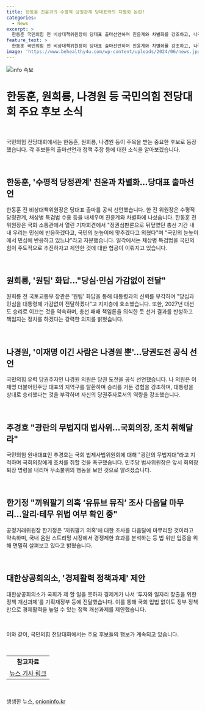 ```yaml
---
title: 한동훈 친윤과의 수평적 당정관계 당대표와의 차별화 논란!
categories:
  - News
excerpt: >
  한동훈 국민의힘 전 비상대책위원장이 당대표 출마선언하며 친윤계와 차별화를 강조하고, 나경원 의원과 원희룡 전 장관과의 특검법 논란, 그리고 원희룡 전 장관의 당대표 출마선언, 나경원 의원의 당권도전 선언, 추경호 원내대표의 국회 법제사법위원회 비판, 그리고 한기정 공정거래위원장의 유튜브 뮤직 끼워팔기 의혹 조사와 경제활력 정책 개선과제 등에 대한 요약입니다.
feature_text: >
  한동훈 국민의힘 전 비상대책위원장이 당대표 출마선언하며 친윤계와 차별화를 강조하고, 나경원 의원과 원희룡 전 장관과의 특검법 논란, 그리고 원희룡 전 장관의 당대표 출마선언, 나경원 의원의 당권도전 선언, 추경호 원내대표의 국회 법제사법위원회 비판, 그리고 한기정 공정거래위원장의 유튜브 뮤직 끼워팔기 의혹 조사와 경제활력 정책 개선과제 등에 대한 요약입니다.
image: 'https://www.behealthy4u.com/wp-content/uploads/2024/06/news.jpg'
---
```


<p><img src="https://www.behealthy4u.com/wp-content/uploads/2024/06/news.jpg" alt="info 속보" /></p>

<h1 data-ke-size="size26">한동훈, 원희룡, 나경원 등 국민의힘 전당대회 주요 후보 소식</h1>

<p data-ke-size="size16">&nbsp;</p>

<p>국민의힘 전당대회에서는 한동훈, 원희룡, 나경원 등이 주목을 받는 중요한 후보로 등장했습니다. 각 후보들의 출마선언과 정책 주장 등에 대한 소식을 알아보겠습니다.</p>

<p data-ke-size="size16">&nbsp;</p>

<h2 data-ke-size="size24">한동훈, '수평적 당정관계' 친윤과 차별화…당대표 출마선언</h2>

<p>한동훈 전 비상대책위원장은 당대표 출마를 공식 선언했습니다. 한 전 위원장은 수평적 당정관계, 채상병 특검법 수용 등을 내세우며 친윤계와 차별화에 나섰습니다. 한동훈 전 위원장은 국회 소통관에서 열린 기자회견에서 "정권심판론으로 뒤덮였던 총선 기간 내내 우리는 민심에 반응하겠다고, 국민의 눈높이에 맞추겠다고 외쳤다"며 "국민의 눈높이에서 민심에 반응하고 있느냐"라고 자문했습니다. 일각에서는 채상병 특검법을 국민의힘이 주도적으로 추진하자고 제안한 것에 대한 협공이 이뤄지고 있습니다.</p>

<p data-ke-size="size16">&nbsp;</p>

<h2 data-ke-size="size24">원희룡, '원팀' 화답…"당심·민심 가감없이 전달"</h2>

<p>원희룡 전 국토교통부 장관은 '원팀' 화답을 통해 대통령과의 신뢰를 부각하며 "당심과 민심을 대통령께 가감없이 전달하겠다"고 지지층에 호소했습니다. 또한, 2027년 대선도 승리로 이끄는 것을 약속하며, 총선 패배 책임론을 의식한 듯 선거 결과를 반성하고 책임지는 정치를 하겠다는 강력한 의지를 밝혔습니다.</p>

<p data-ke-size="size16">&nbsp;</p>

<h2 data-ke-size="size24">나경원, '이재명 이긴 사람은 나경원 뿐'…당권도전 공식 선언</h2>

<p>국민의힘 유력 당권주자인 나경원 의원은 당권 도전을 공식 선언했습니다. 나 의원은 이재명 더불어민주당 대표의 지역구를 탈환하며 승리를 거둔 경험을 강조하며, 대통령을 상대로 승리했다는 것을 부각하며 자신의 당권주자로서의 역량을 강조했습니다.</p>

<p data-ke-size="size16">&nbsp;</p>

<h2 data-ke-size="size24">추경호 "광란의 무법지대 법사위…국회의장, 조치 취해달라"</h2>

<p>국민의힘 원내대표인 추경호는 국회 법제사법위원회에 대해 "광란의 무법지대"라고 지적하며 국회의장에게 조치를 취할 것을 촉구했습니다. 민주당 법사위원장은 앞서 회의장 퇴장 명령을 내리며 무소불위의 행동을 보인 것으로 알려졌습니다.</p>

<p data-ke-size="size16">&nbsp;</p>

<h2 data-ke-size="size24">한기정 "끼워팔기 의혹 ‘유튜브 뮤직’ 조사 다음달 마무리…알리·테무 위법 여부 확인 중"</h2>

<p>공정거래위원장 한기정은 '끼워팔기 의혹'에 대한 조사를 다음달에 마무리할 것이라고 약속하며, 국내 음원 스트리밍 시장에서 경쟁제한 효과를 분석하는 등 법 위반 입증을 위해 면밀히 살펴보고 있다고 밝혔습니다.</p>

<p data-ke-size="size16">&nbsp;</p>

<h2 data-ke-size="size24">대한상공회의소, '경제활력 정책과제' 제안</h2>

<p>대한상공회의소가 국회가 제 할 일을 못하자 경제계가 나서 '투자와 일자리 창출을 위한 정책 개선과제'를 기획재정부 등에 전달했습니다. 이를 통해 국회 입법 없이도 정부 정책만으로 경제활력을 높일 수 있는 정책 개선과제를 제안했습니다.</p>

<p data-ke-size="size16">&nbsp;</p>

<p>이와 같이, 국민의힘 전당대회에서는 주요 후보들의 행보가 계속되고 있습니다.</p>

<p data-ke-size="size16">&nbsp;</p>

<table>
    <tbody>
        <tr>
            <td style="text-align: center; height: 17px;"><b>참고자료</b></td>
        </tr>
        <tr>
            <td style="text-align: center; height: 17px;"><a href="https://news.naver.com/main/read.naver?mode=LSD&mid=sec&sid1=100&oid=119&aid=0002506685" target="_blank" rel="noopener">뉴스 기사 링크</a></td>
        </tr>
    </tbody>
</table>

<p data-ke-size="size16">&nbsp;</p>
생생한 뉴스, <a href="https://onioninfo.kr" rel="dofollow">onioninfo.kr</a>


